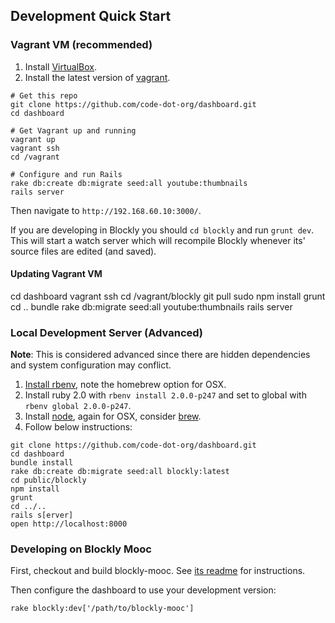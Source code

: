 ## Development Quick Start

### Vagrant VM (recommended)

1. Install [VirtualBox](https://www.virtualbox.org/wiki/Downloads).
2. Install the latest version of [vagrant](http://downloads.vagrantup.com/).

```shell
# Get this repo
git clone https://github.com/code-dot-org/dashboard.git
cd dashboard

# Get Vagrant up and running
vagrant up
vagrant ssh
cd /vagrant

# Configure and run Rails
rake db:create db:migrate seed:all youtube:thumbnails
rails server
```

Then navigate to `http://192.168.60.10:3000/`.

If you are developing in Blockly you should `cd blockly` and run `grunt dev`. This will start a watch server which will recompile Blockly whenever its' source files are edited (and saved).

#### Updating Vagrant VM
cd dashboard
vagrant ssh
cd /vagrant/blockly
git pull
sudo npm install
grunt
cd ..
bundle
rake db:migrate seed:all youtube:thumbnails
rails server

### Local Development Server (Advanced)

__Note__: This is considered advanced since there are hidden dependencies and system configuration may conflict.

1. [Install rbenv](https://github.com/sstephenson/rbenv#installation), note the homebrew option for OSX.
2. Install ruby 2.0 with `rbenv install 2.0.0-p247` and set to global with `rbenv global 2.0.0-p247`.
3. Install [node](http://nodejs.org/download/), again for OSX, consider [brew](http://madebyhoundstooth.com/blog/install-node-with-homebrew-on-os-x/).
4. Follow below instructions:

```shell
git clone https://github.com/code-dot-org/dashboard.git
cd dashboard
bundle install
rake db:create db:migrate seed:all blockly:latest
cd public/blockly
npm install
grunt
cd ../..
rails s[erver]
open http://localhost:8000
```

### Developing on Blockly Mooc

First, checkout and build blockly-mooc. See [its readme][1] for instructions.

Then configure the dashboard to use your development version:

```shell
rake blockly:dev['/path/to/blockly-mooc']
```

[1]: https://github.com/code-dot-org/blockly/blob/master/README.md

